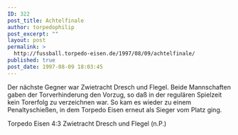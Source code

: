 ```yaml
---
ID: 322
post_title: Achtelfinale
author: torpedophilip
post_excerpt: ""
layout: post
permalink: >
  http://fussball.torpedo-eisen.de/1997/08/09/achtelfinale/
published: true
post_date: 1997-08-09 18:03:45
---
```

Der nächste Gegner war Zwietracht Dresch und Flegel. Beide Mannschaften gaben der Torverhinderung den Vorzug, so daß in der regulären Spielzeit kein Torerfolg zu verzeichnen war. So kam es wieder zu einem Penaltyschießen, in dem Torpedo Eisen erneut als Sieger vom Platz ging.

Torpedo Eisen 4:3 Zwietracht Dresch und Flegel (n.P.)